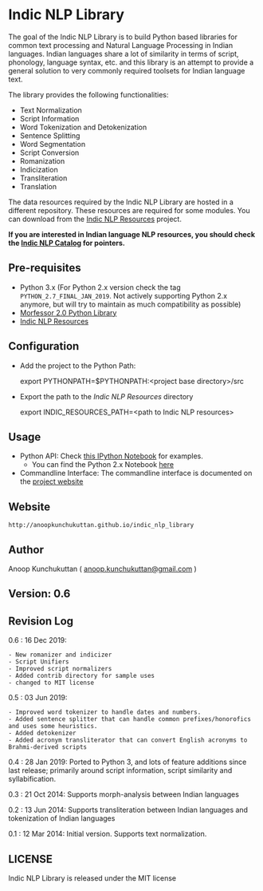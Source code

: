 # Indic NLP Library

The goal of the Indic NLP Library is to build Python based libraries for common text processing and Natural Language Processing in Indian languages. Indian languages share a lot of similarity in terms of script, phonology, language syntax, etc. and this library is an attempt to provide a general solution to very commonly required toolsets for Indian language text.

The library provides the following functionalities:

- Text Normalization
- Script Information
- Word Tokenization and Detokenization
- Sentence Splitting 
- Word Segmentation
- Script Conversion
- Romanization
- Indicization
- Transliteration
- Translation

The data resources required by the Indic NLP Library are hosted in a different repository. These resources are required for some modules. You can download from the [Indic NLP Resources](https://github.com/anoopkunchukuttan/indic_nlp_resources) project. 

**If you are interested in Indian language NLP resources, you should check the [Indic NLP Catalog](https://github.com/anoopkunchukuttan/indic_nlp_library) for pointers.**

## Pre-requisites

- Python 3.x (For Python 2.x version check the tag `PYTHON_2.7_FINAL_JAN_2019`. Not actively supporting Python 2.x anymore, but will try to maintain as much compatibility as possible)
- [Morfessor 2.0 Python Library](http://www.cis.hut.fi/projects/morpho/morfessor2.shtml)
- [Indic NLP Resources](https://github.com/anoopkunchukuttan/indic_nlp_resources)

## Configuration
- Add the project to the Python Path: 

    export PYTHONPATH=$PYTHONPATH:\<project base directory\>/src

- Export the path to the _Indic NLP Resources_ directory

    export INDIC_RESOURCES_PATH=\<path to Indic NLP resources\> 

## Usage 

- Python API: Check [this IPython Notebook](http://nbviewer.ipython.org/url/anoopkunchukuttan.github.io/indic_nlp_library/doc/indic_nlp_examples.ipynb) for examples.
  - You can find the Python 2.x Notebook [here](http://nbviewer.ipython.org/url/anoopkunchukuttan.github.io/indic_nlp_library/doc/indic_nlp_examples_2_7.ipynb) 
- Commandline Interface: The commandline interface is documented on the [project website](http://anoopkunchukuttan.github.io/indic_nlp_library)

## Website

`http://anoopkunchukuttan.github.io/indic_nlp_library`

## Author
Anoop Kunchukuttan ( anoop.kunchukuttan@gmail.com )

## Version: 0.6

## Revision Log

0.6 : 16 Dec 2019:

    - New romanizer and indicizer
    - Script Unifiers
    - Improved script normalizers
    - Added contrib directory for sample uses
    - changed to MIT license 

0.5 : 03 Jun 2019: 

    - Improved word tokenizer to handle dates and numbers. 
    - Added sentence splitter that can handle common prefixes/honorofics and uses some heuristics.
    - Added detokenizer
    - Added acronym transliterator that can convert English acronyms to Brahmi-derived scripts

0.4 : 28 Jan 2019: Ported to Python 3, and lots of feature additions since last release; primarily around script information, script similarity and syllabification.

0.3 : 21 Oct 2014: Supports morph-analysis between Indian languages

0.2 : 13 Jun 2014: Supports transliteration between Indian languages and tokenization of Indian languages 

0.1 : 12 Mar 2014: Initial version. Supports text normalization.

## LICENSE

Indic NLP Library is released under the MIT license


